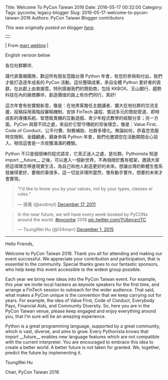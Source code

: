 Title: Welcome To PyCon Taiwan 2016
Date: 2016-05-17 00:32:00
Category:
Tags: pycontw, legacy-blogger
Slug: 2016-05-17-welcome-to-pycon-taiwan-2016
Authors: PyCon Taiwan Blogger contributors

*This was originally posted on blogger [here](https://pycontw.blogspot.com/2016/05/welcome-to-pycon-taiwan-2016.html)*.

<!--more-->



|  |
| --- |
|  |
|
 From [marr weblog](https://picasaweb.google.com/102441227483829530605/MarrWeblog?authuser=0&feat=embedwebsite) |


English version below


各位社群夥伴,



謹代表籌備團隊，歡迎所有朋友蒞臨台灣 Python 年會，有您的參與和付出，我們才能打造逐年成長的 PyCon 活動，這份豐碩成果，來自全體 Python 愛好者的貢獻，在此獻上由衷謝意。特別感謝我們的贊助商，包括 KKBOX、玉山銀行、趨勢科技在內的廠商夥伴，創造價值的路上有你們同行，真好!




這次年會有些實驗新意，像是：在地黑客擔任主題講者、擴大在地社群的交流支援、投稿採用兩階段審稿機制、安排 FinTech 議程、嘗試多元的贊助管道、即時成影的導播系統、智慧販賣機的互動遊戲、青少年程式教學的經驗分享；另一方面，PyCon 與眾不同之處，來自於它堅守傳統的背後理念，像是：Value First、Code of Conduct、公平付費、財務補助、社群多樣化。無論如何，恭喜您克服時空限制、金錢顧慮，親身參與 Python 年會，我們也邀請您在活動期間全心投入，相信這會是一次收獲滿滿的體驗。




Python 不只是個很棒的程式語言，它真正迷人之處，是社群。Pythonista 知道 import \_\_future\_\_ 之後，可以進入一個新世界，不再侷限於舊有框架，邀請大家把這項理念帶進現實生活，為自己和他人創造更好的未來。想讓台灣的軟體生態系發展得更好，要做的事很多，這一切並非理所當然，惟有動手實作，想要的未來才會實現。




> “I'd like to know you by your values, not by your types, classes or roles.”
>
> — 唐鳳 (@audreyt) [December 17, 2011](https://twitter.com/audreyt/status/147998210558922752)



> In the near future, we will have every week booked by PyCONs around the world. [#pycontw](https://twitter.com/hashtag/pycontw?src=hash) 2016 [pic.twitter.com/YUbpyzclTC](https://t.co/YUbpyzclTC)
>
> — TsungWei Hu (@l34marr) [December 1, 2015](https://twitter.com/l34marr/status/671519225169620992)




---


Hello Friends,



Welcome to PyCon Taiwan 2016. Thank you all for attending and making our event successful. We appreciate your contribution and participation, that is essential to the community. Special thanks goes to our fantastic sponsors, who help keep this event accessible to the widest group possible.




Each year we bring new ideas into the PyCon Taiwan event. For example, this year we invite local hackers as keynote speakers for the first time, and arrange a FinTech session to outreach for the wider audience. That said, what makes a PyCon unique is the convention that we keep carrying out for years. For example, the idea of Value First, Code of Conduct, Everybody Pays, Financial Aids, and Community Diversity. So, here you are in the PyCon Taiwan venue, please keep engaged and enjoy everything around you, that I’m sure will be an amazing experience.




Python is a great programming language, supported by a great community, which is vast, diverse, and aims to grow. Every Pythonista knows that import \_\_future\_\_ enables new language features which are not compatible with the current interpreter. You are encouraged to embrace this idea to create a better world. A better future is not taken for granted. We, together, predict the future by implementing it.




TsungWei Hu  

Chair, PyCon Taiwan 2016
